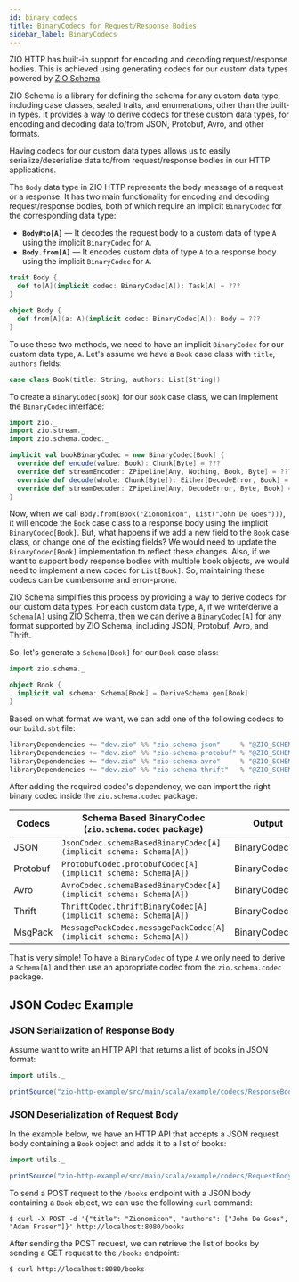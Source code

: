 ```yaml
---
id: binary_codecs
title: BinaryCodecs for Request/Response Bodies
sidebar_label: BinaryCodecs
---
```


ZIO HTTP has built-in support for encoding and decoding request/response bodies. This is achieved using generating codecs for our custom data types powered by [ZIO Schema](https://zio.dev/zio-schema).

ZIO Schema is a library for defining the schema for any custom data type, including case classes, sealed traits, and enumerations, other than the built-in types. It provides a way to derive codecs for these custom data types, for encoding and decoding data to/from JSON, Protobuf, Avro, and other formats.

Having codecs for our custom data types allows us to easily serialize/deserialize data to/from request/response bodies in our HTTP applications.

The `Body` data type in ZIO HTTP represents the body message of a request or a response. It has two main functionality for encoding and decoding request/response bodies, both of which require an implicit `BinaryCodec` for the corresponding data type:

* **`Body#to[A]`** — It decodes the request body to a custom data of type `A` using the implicit `BinaryCodec` for `A`.
* **`Body.from[A]`** — It encodes custom data of type `A` to a response body using the implicit `BinaryCodec` for `A`.

```scala
trait Body {
  def to[A](implicit codec: BinaryCodec[A]): Task[A] = ???
}

object Body {
  def from[A](a: A)(implicit codec: BinaryCodec[A]): Body = ???
}
```

To use these two methods, we need to have an implicit `BinaryCodec` for our custom data type, `A`. Let's assume we have a `Book` case class with `title`, `authors` fields:

```scala mdoc:silent
case class Book(title: String, authors: List[String])
```

To create a `BinaryCodec[Book]` for our `Book` case class, we can implement the `BinaryCodec` interface:

```scala mdoc:compile-only
import zio._ 
import zio.stream._
import zio.schema.codec._

implicit val bookBinaryCodec = new BinaryCodec[Book] {
  override def encode(value: Book): Chunk[Byte] = ???
  override def streamEncoder: ZPipeline[Any, Nothing, Book, Byte] = ???
  override def decode(whole: Chunk[Byte]): Either[DecodeError, Book] = ???
  override def streamDecoder: ZPipeline[Any, DecodeError, Byte, Book] = ???
} 
```

Now, when we call `Body.from(Book("Zionomicon", List("John De Goes")))`, it will encode the `Book` case class to a response body using the implicit `BinaryCodec[Book]`. But, what happens if we add a new field to the `Book` case class, or change one of the existing fields? We would need to update the `BinaryCodec[Book]` implementation to reflect these changes. Also, if we want to support body response bodies with multiple book objects, we would need to implement a new codec for `List[Book]`. So, maintaining these codecs can be cumbersome and error-prone.

ZIO Schema simplifies this process by providing a way to derive codecs for our custom data types. For each custom data type, `A`, if we write/derive a `Schema[A]` using ZIO Schema, then we can derive a `BinaryCodec[A]` for any format supported by ZIO Schema, including JSON, Protobuf, Avro, and Thrift.

So, let's generate a `Schema[Book]` for our `Book` case class:

```scala mdoc:compile-only
import zio.schema._

object Book {
  implicit val schema: Schema[Book] = DeriveSchema.gen[Book]
}
```

Based on what format we want, we can add one of the following codecs to our `build.sbt` file:

```scala
libraryDependencies += "dev.zio" %% "zio-schema-json"     % "@ZIO_SCHEMA_VERSION@"
libraryDependencies += "dev.zio" %% "zio-schema-protobuf" % "@ZIO_SCHEMA_VERSION@"
libraryDependencies += "dev.zio" %% "zio-schema-avro"     % "@ZIO_SCHEMA_VERSION@"
libraryDependencies += "dev.zio" %% "zio-schema-thrift"   % "@ZIO_SCHEMA_VERSION@"
```

After adding the required codec's dependency, we can import the right binary codec inside the `zio.schema.codec` package:

| Codecs   | Schema Based BinaryCodec (`zio.schema.codec` package)              | Output         |
|----------|--------------------------------------------------------------------|----------------|
| JSON     | `JsonCodec.schemaBasedBinaryCodec[A](implicit schema: Schema[A])`  | BinaryCodec[A] |
| Protobuf | `ProtobufCodec.protobufCodec[A](implicit schema: Schema[A])`       | BinaryCodec[A] | 
| Avro     | `AvroCodec.schemaBasedBinaryCodec[A](implicit schema: Schema[A])`  | BinaryCodec[A] |
| Thrift   | `ThriftCodec.thriftBinaryCodec[A](implicit schema: Schema[A])`     | BinaryCodec[A] |
| MsgPack  | `MessagePackCodec.messagePackCodec[A](implicit schema: Schema[A])` | BinaryCodec[A] |

That is very simple! To have a `BinaryCodec` of type `A` we only need to derive a `Schema[A]` and then use an appropriate codec from the `zio.schema.codec` package.

## JSON Codec Example

### JSON Serialization of Response Body

Assume want to write an HTTP API that returns a list of books in JSON format:

```scala mdoc:passthrough
import utils._

printSource("zio-http-example/src/main/scala/example/codecs/ResponseBodyJsonSerializationExample.scala")
```

### JSON Deserialization of Request Body

In the example below, we have an HTTP API that accepts a JSON request body containing a `Book` object and adds it to a list of books:

```scala mdoc:passthrough
import utils._

printSource("zio-http-example/src/main/scala/example/codecs/RequestBodyJsonDeserializationExample.scala")
```

To send a POST request to the `/books` endpoint with a JSON body containing a `Book` object, we can use the following `curl` command:

```shell
$ curl -X POST -d '{"title": "Zionomicon", "authors": ["John De Goes", "Adam Fraser"]}' http://localhost:8080/books
```

After sending the POST request, we can retrieve the list of books by sending a GET request to the `/books` endpoint:

```shell
$ curl http://localhost:8080/books
```
